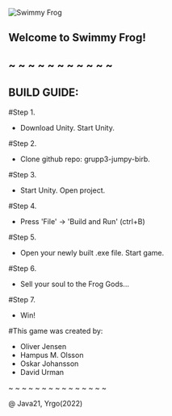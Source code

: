  ![Swimmy Frog](grupp3-jumpy-birb/swimmyfrog.png)
 
 ## Welcome to Swimmy Frog!
 ## ~ ~ ~ ~ ~ ~ ~ ~ ~ ~ ~
 ## BUILD GUIDE:

 #Step 1.
  - Download Unity. 
    Start Unity.
 
 #Step 2.
  - Clone github repo: 
    grupp3-jumpy-birb. 
 
 #Step 3.
  - Start Unity. Open project.
 
 #Step 4.
  - Press 'File' -> 'Build and Run' 
    (ctrl+B)
 
 #Step 5.
  - Open your newly built .exe file. 
    Start game.
 
 #Step 6.
  - Sell your soul to the Frog Gods...
 
 #Step 7.
  - Win!

 #This game was created by:
   -   Oliver Jensen
   -   Hampus M. Olsson
   -   Oskar Johansson
   -   David Urman

~ ~ ~ ~ ~ ~ ~ ~ ~ ~ ~ ~ ~ ~ ~ 
  
   @ Java21, Yrgo(2022)
